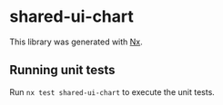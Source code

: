 # shared-ui-chart

This library was generated with [Nx](https://nx.dev).

## Running unit tests

Run `nx test shared-ui-chart` to execute the unit tests.

